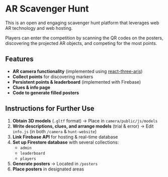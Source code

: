 # AR Scavenger Hunt

This is an open and engaging scavenger hunt platform that leverages web AR technology and web hosting.

Players can enter the competition by scanning the QR codes on the posters, discovering the projected AR objects, and competing for the most points.

## Features

- **AR camera functionality** (implemented using [react-three-arjs](https://github.com/artcom/react-three-arjs))  
- **Collect points** for discovering markers  
- **Persistent points & leaderboard** (implemented with Firebase)  
- **Clues & info page**  
- **Code to generate filled posters**  

## Instructions for Further Use

1. **Obtain 3D models** (`.gltf` format) → Place in `camera/public/js/models`
2. **Write descriptions, clues, and arrange models** (trial & error) → Edit `info.js` (in both `/camera` & `hunt-website`)
3. **Link Firebase API** for hosting & real-time database  
4. **Set up Firestore database** with several collections:  
   - `admin`  
   - `leaderboard`  
   - `players`  
5. **Generate posters** → Located in `/posters`  
6. **Place posters** in designated areas  